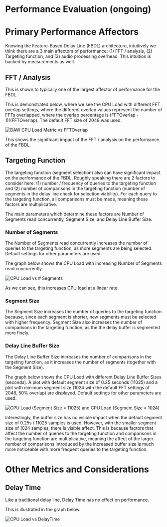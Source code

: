 # Performance Evaluation (ongoing)

# Primary Performance Affectors

Knowing the Feature-Based Delay Line (FBDL) architecture, intuitively we think there are a 3 main affectors of performance: (1) FFT / analysis, (2) Targeting function, and (3) audio processing overhead. This intuition is backed by measurements as well.

## FFT / Analysis
This is shown to typically one of the largest affector of performance for the FBDL.

This is demonstrated below, where we see the CPU Load with different FFT overlap settings, where the different overlap values represent the number of FFTs overlapped, where the overlap percentage is (FFTOverlap - 1)/(FFTOverlap). The default FFT size of 2048 was used.

![DAW CPU Load Metric vs  FFTOverlap](https://github.com/delaycattemp/delaycattemp/assets/105883026/e9eaac52-0c5a-4f2f-9ab2-205a0977745b)

This shows the significant impact of the FFT / analysis on the performance of the FBDL.

## Targeting Function
The targeting function (segment selection) also can have significant impact on the performance of the FBDL. Roughly speaking there are 2 factors to consider here: (1) number / frequency of queries to the targeting function and (2) number of comparisons in the targeting function (number of segments in the delay line check for selection viability). For each query to the targeting function, all comparisons must be made, meaning these factors are multiplicative.

The main parameters which determine these factors are Number of Segments read concurrently, Segment Size, and Delay Line Buffer Size.

### Number of Segments
The Number of Segments read concurrently increases the number of queries to the targeting function, as more segments are being selected. Default settings for other parameters are used.

The graph below shows the CPU Load with increasing Number of Segments read concurrently.

![CPU Load vs  # Segments](https://github.com/delaycattemp/delaycattemp/assets/105883026/82d2583f-28ab-4060-992a-2bbd2dcd68e7)

As we can see, this increases CPU load at a linear rate.

### Segment Size
The Segment Size increases the number of queries to the targeting function because, since each segment is shorter, new segments must be selected with higher frequency. Segment Size also increases the number of comparisons in the targeting function, as the the delay buffer is segmented more finely.

### Delay Line Buffer Size
The Delay Line Buffer Size increases the number of comparisons in the targeting function, as it increases the number of segments (together with the Segment Size).

The graph below shows the CPU Load with different Delay Line Buffer Sizes (seconds). A plot with default segment size of 0.25 seconds (11025) and a plot with minimum segment size (1024 with the default FFT settings of 2048, 50% overlap) are displayed. Default settings for other parameters are used.

![CPU Load (Segment Size = 11025) and CPU Load (Segment Size = 1024)](https://github.com/delaycattemp/delaycattemp/assets/105883026/1635e056-4c81-4d88-b156-a650800dcd8a)

Interestingly, the buffer size has no visible impact when the default segment size of 0.25s / 11025 samples is used. However, with the smaller segment size of 1024 samples, there is visible affect. This is because factors that affect the number of queries to the targeting function and comparisons in the targeting function are multiplicative, meaning the affect of the larger number of comparisons introduced by the increased buffer size is much more noticeable with more frequent queries to the targeting function.

# Other Metrics and Considerations

## Delay Time
Like a traditional delay line, Delay Time has no effect on performance.

This is illustrated in the graph below.

![CPU Load vs  DelayTime](https://github.com/delaycattemp/delaycattemp/assets/105883026/3719ddaa-e76c-427f-a73a-d2c4fa6d4e74)
